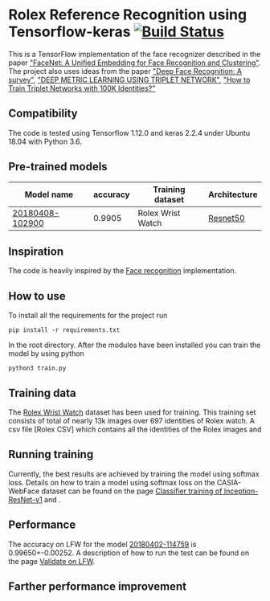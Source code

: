 # Rolex Reference Recognition using Tensorflow-keras [![Build Status][travis-image]][travis]

[travis-image]: http://travis-ci.org/davidsandberg/facenet.svg?branch=master
[travis]: http://travis-ci.org/davidsandberg/facenet

This is a TensorFlow implementation of the face recognizer described in the paper
["FaceNet: A Unified Embedding for Face Recognition and Clustering"](http://arxiv.org/abs/1503.03832). The project also uses ideas from the paper ["Deep Face Recognition: A survey"](https://arxiv.org/pdf/1804.06655.pdf), ["DEEP METRIC LEARNING USING TRIPLET NETWORK"](https://arxiv.org/pdf/1412.6622.pdf), ["How to Train Triplet Networks with 100K Identities?"](https://arxiv.org/pdf/1709.02940.pdf)

## Compatibility
The code is tested using Tensorflow 1.12.0 and keras 2.2.4 under Ubuntu 18.04 with Python 3.6.


## Pre-trained models
| Model name      | accuracy | Training dataset | Architecture |
|-----------------|--------------|------------------|-------------|
| [20180408-102900](https://drive.google.com/open?id=1R77HmFADxe87GmoLwzfgMu_HY0IhcyBz) | 0.9905        | Rolex Wrist Watch    | [Resnet50](https://github.com/davidsandberg/facenet/blob/master/src/models/inception_resnet_v1.py) |


## Inspiration
The code is heavily inspired by the [Face recognition](https://github.com/mjDelta/face-recognition-keras) implementation.

## How to use

To install all the requirements for the project run

	pip install -r requirements.txt

In the root directory. After the modules have been installed you can train the model by using python

	python3 train.py

## Training data
The [Rolex Wrist Watch](http://www.cbsr.ia.ac.cn/english/CASIA-WebFace-Database.html) dataset has been used for training. This training set consists of total of nearly 13k images over 697 identities of Rolex watch. A csv file [Rolex CSV] which contains all the identities of the Rolex images and 

## Running training
Currently, the best results are achieved by training the model using softmax loss. Details on how to train a model using softmax loss on the CASIA-WebFace dataset can be found on the page [Classifier training of Inception-ResNet-v1](https://github.com/davidsandberg/facenet/wiki/Classifier-training-of-inception-resnet-v1) and .

## Performance
The accuracy on LFW for the model [20180402-114759](https://drive.google.com/open?id=1EXPBSXwTaqrSC0OhUdXNmKSh9qJUQ55-) is 0.99650+-0.00252. A description of how to run the test can be found on the page [Validate on LFW](https://github.com/davidsandberg/facenet/wiki/Validate-on-lfw). 

## Farther performance improvement
